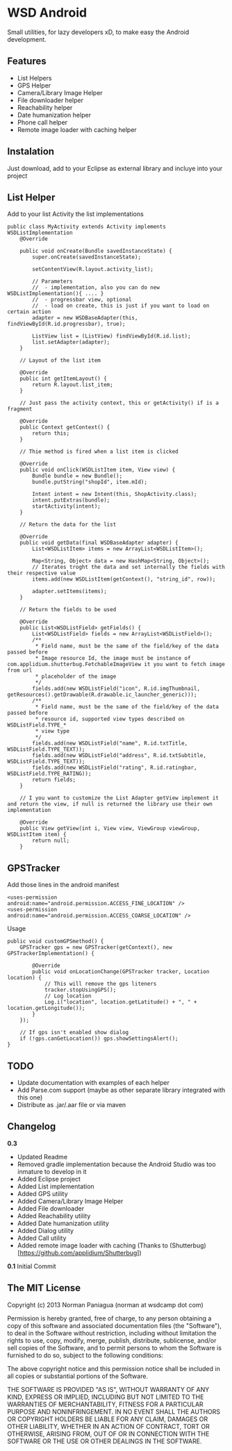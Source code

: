 # WSD Android

Small utilities, for lazy developers xD, to make easy the Android development.

## Features

* List Helpers
* GPS Helper
* Camera/Library Image Helper
* File downloader helper
* Reachability helper
* Date humanization helper
* Phone call helper
* Remote image loader with caching helper

## Instalation

Just download, add to your Eclipse as external library and incluye into your project

## List Helper

Add to your list Activity the list implementations

	public class MyActivity extends Activity implements WSDListImplementation
		@Override

		public void onCreate(Bundle savedInstanceState) {
			super.onCreate(savedInstanceState);

			setContentView(R.layout.activity_list);

			// Parameters
			//	- implementation, also you can do new WSDListImplementation(){ .... }
			//	- progressbar view, optional
			//	- load on create, this is just if you want to load on certain action
			adapter = new WSDBaseAdapter(this, findViewById(R.id.progressbar), true);
		
			ListView list = (ListView) findViewById(R.id.list);
			list.setAdapter(adapter);
		}

		// Layout of the list item

		@Override
		public int getItemLayout() {
			return R.layout.list_item;
		}

		// Just pass the activity context, this or getActivity() if is a fragment

		@Override
		public Context getContext() {
			return this;
		}

		// Thie method is fired when a list item is clicked

		@Override
		public void onClick(WSDListItem item, View view) {
			Bundle bundle = new Bundle();
			bundle.putString("shopId", item.mId);
			
			Intent intent = new Intent(this, ShopActivity.class);
			intent.putExtras(bundle);
			startActivity(intent);
		}

		// Return the data for the list

		@Override
		public void getData(final WSDBaseAdapter adapter) {
			List<WSDListItem> items = new ArrayList<WSDListItem>();
			
			Map<String, Object> data = new HashMap<String, Object>();
			// Iterates troght the data and set internally the fields with their respective value
			items.add(new WSDListItem(getContext(), "string_id", row));
			
			adapter.setItems(items);
		}

		// Return the fields to be used

		@Override
		public List<WSDListField> getFields() {
			List<WSDListField> fields = new ArrayList<WSDListField>();
			/**
			 * Field name, must be the same of the field/key of the data passed before
			 * Image resource Id, the image must be instance of com.applidium.shutterbug.FetchableImageView it you want to fetch image from url
			 * placeholder of the image
			 */
			fields.add(new WSDListField("icon", R.id.imgThumbnail, getResources().getDrawable(R.drawable.ic_launcher_generic)));
			/**
			 * Field name, must be the same of the field/key of the data passed before
			 * resource id, supported view types described on WSDListField.TYPE_*
			 * view type
			 */
			fields.add(new WSDListField("name", R.id.txtTitle, WSDListField.TYPE_TEXT));
			fields.add(new WSDListField("address", R.id.txtSubtitle, WSDListField.TYPE_TEXT));
			fields.add(new WSDListField("rating", R.id.ratingbar, WSDListField.TYPE_RATING));
			return fields;
		}

		// I you want to customize the List Adapter getView implement it and return the view, if null is returned the library use their own implementation

		@Override
		public View getView(int i, View view, ViewGroup viewGroup, WSDListItem item) {
			return null;
		}

## GPSTracker

Add those lines in the android manifest

	<uses-permission android:name="android.permission.ACCESS_FINE_LOCATION" />
    <uses-permission android:name="android.permission.ACCESS_COARSE_LOCATION" />

Usage
	
	public void customGPSmethod() {
		GPSTracker gps = new GPSTracker(getContext(), new GPSTrackerImplementation() {
					
			@Override
			public void onLocationChange(GPSTracker tracker, Location location) {
				// This will remove the gps liteners
				tracker.stopUsingGPS();
				// Log location
				Log.i("location", location.getLatitude() + ", " + location.getLongitude());
			}
		});
		
		// If gps isn't enabled show dialog
		if (!gps.canGetLocation()) gps.showSettingsAlert();
	}

## TODO

* Update documentation with examples of each helper
* Add Parse.com support (maybe as other separate library integrated with this one)
* Distribute as .jar/.aar file or via maven

## Changelog

**0.3**
- Updated Readme
- Removed gradle implementation because the Android Studio was too inmature to develop in it
- Added Eclipse project
- Added List implementation
- Added GPS utility
- Added Camera/Library Image Helper
- Added File downloader
- Added Reachability utility
- Added Date humanization utility
- Added Dialog utility
- Added Call utility
- Added remote image loader with caching (Thanks to (Shutterbug)[https://github.com/applidium/Shutterbug])

**0.1**
Initial Commit

## The MIT License

Copyright (c) 2013 Norman Paniagua (norman at wsdcamp dot com)

Permission is hereby granted, free of charge, to any person obtaining a copy of this software and associated documentation files (the "Software"), to deal in the Software without restriction, including without limitation the rights to use, copy, modify, merge, publish, distribute, sublicense, and/or sell copies of the Software, and to permit persons to whom the Software is furnished to do so, subject to the following conditions:

The above copyright notice and this permission notice shall be included in all copies or substantial portions of the Software.

THE SOFTWARE IS PROVIDED "AS IS", WITHOUT WARRANTY OF ANY KIND, EXPRESS OR IMPLIED, INCLUDING BUT NOT LIMITED TO THE WARRANTIES OF MERCHANTABILITY, FITNESS FOR A PARTICULAR PURPOSE AND NONINFRINGEMENT. IN NO EVENT SHALL THE AUTHORS OR COPYRIGHT HOLDERS BE LIABLE FOR ANY CLAIM, DAMAGES OR OTHER LIABILITY, WHETHER IN AN ACTION OF CONTRACT, TORT OR OTHERWISE, ARISING FROM, OUT OF OR IN CONNECTION WITH THE SOFTWARE OR THE USE OR OTHER DEALINGS IN THE SOFTWARE.